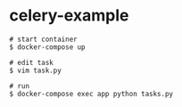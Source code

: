 # celery-example

```
# start container
$ docker-compose up

# edit task
$ vim task.py

# run
$ docker-compose exec app python tasks.py
```
